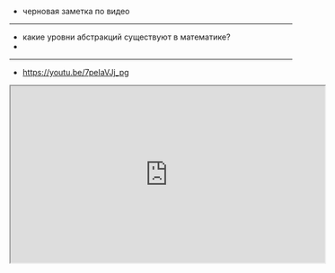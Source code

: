 - черновая заметка по видео 
--- 
- какие уровни абстракций существуют в математике?  
- 

---
- https://youtu.be/7peIaVJj_pg


<div align="center">
<iframe 
  width="560" 
  height="315" 
  src="https://www.youtube.com/embed/7peIaVJj_pg" 
  allowfullscreen>
</iframe>
</div>
